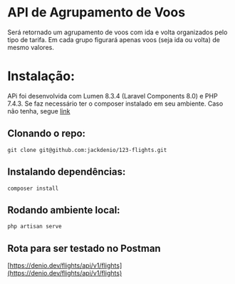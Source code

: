 # API de Agrupamento de Voos

Será retornado um agrupamento de voos com ida e volta organizados pelo tipo de tarifa. Em cada grupo figurará apenas voos (seja ida ou volta) de mesmo valores.

# Instalação:

APi foi desenvolvida com Lumen 8.3.4 (Laravel Components 8.0) e PHP 7.4.3.
Se faz necessário ter o composer instalado em seu ambiente. Caso não tenha, segue [link](https://getcomposer.org/doc/00-intro.md)

## Clonando o repo:

```
git clone git@github.com:jackdenio/123-flights.git
```

## Instalando dependências:

```
composer install
```

## Rodando ambiente local:

```
php artisan serve
```

## Rota para ser testado no Postman


[https://denio.dev/flights/api/v1/flights](https://denio.dev/flights/api/v1/flights)


